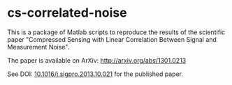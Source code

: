cs-correlated-noise
===================

This is a package of Matlab scripts to reproduce the results of the scientific paper "Compressed Sensing with Linear Correlation Between Signal and Measurement Noise".

The paper is available on ArXiv: http://arxiv.org/abs/1301.0213

See DOI: [10.1016/j.sigpro.2013.10.021](https://doi.org/10.1016/j.sigpro.2013.10.021) for the published paper.
